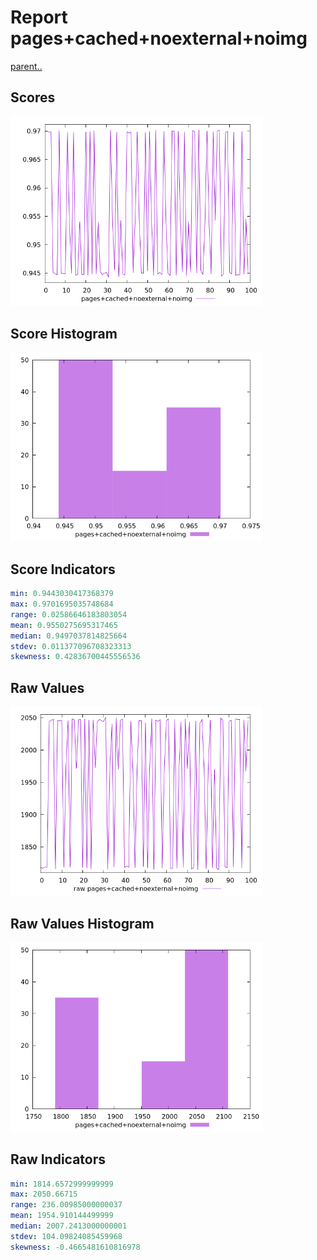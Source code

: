 # Report pages+cached+noexternal+noimg

[parent..](./..)  


## Scores

![score](./score.png)  

## Score Histogram

![hist](./hist.png)  

## Score Indicators

```yaml
min: 0.9443030417368379
max: 0.9701695035748684
range: 0.02586646183803054
mean: 0.9550275695317465
median: 0.9497037814825664
stdev: 0.011377096708323313
skewness: 0.42836700445556536

```

## Raw Values

![raw](./raw.png)  

## Raw Values Histogram

![raw hist](./raw_hist.png)  

## Raw Indicators

```yaml
min: 1814.6572999999999
max: 2050.66715
range: 236.00985000000037
mean: 1954.910144499999
median: 2007.2413000000001
stdev: 104.09824085459968
skewness: -0.4665481610816978

```

<style>
  img {
    max-width: 80%;
  }
</style>
      
